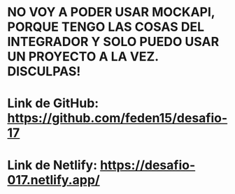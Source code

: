  # NO VOY A PODER USAR MOCKAPI, PORQUE TENGO LAS COSAS DEL INTEGRADOR Y SOLO PUEDO USAR UN PROYECTO A LA VEZ. DISCULPAS!

# Link de GitHub: https://github.com/feden15/desafio-17

# Link de Netlify: https://desafio-017.netlify.app/